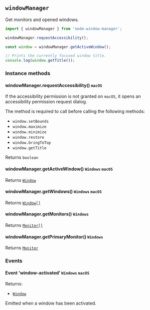 ## `windowManager`

Get monitors and opened windows.

```typescript
import { windowManager } from 'node-window-manager';

windowManager.requestAccessibility();

const window = windowManager.getActiveWindow();

// Prints the currently focused window title.
console.log(window.getTitle());
```

### Instance methods

#### windowManager.requestAccessibility() `macOS`
  
If the accessibility permission is not granted on `macOS`, it opens an accessibility permission request dialog.

The method is required to call before calling the following methods:

- `window.setBounds`
- `window.maximize`
- `window.minimize`
- `window.restore`
- `window.bringToTop`
- `window.getTitle`

Returns `boolean`

#### windowManager.getActiveWindow() `Windows` `macOS`

Returns [`Window`](window.md)

#### windowManager.getWindows() `Windows` `macOS`

Returns [`Window[]`](window.md)

#### windowManager.getMonitors() `Windows`

Returns [`Monitor[]`](monitor.md)

#### windowManager.getPrimaryMonitor() `Windows`

Returns [`Monitor`](monitor.md)

### Events

#### Event 'window-activated' `Windows` `macOS`

Returns:

- [`Window`](window.md)

Emitted when a window has been activated.
